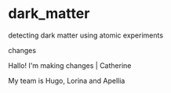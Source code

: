 # dark_matter
detecting dark matter using atomic experiments



changes

Hallo! I'm making changes | Catherine

My team is Hugo, Lorina and Apellia
